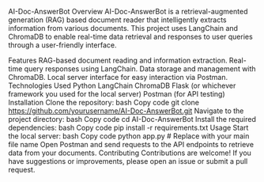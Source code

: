 AI-Doc-AnswerBot
Overview
AI-Doc-AnswerBot is a retrieval-augmented generation (RAG) based document reader that intelligently extracts information from various documents. This project uses LangChain and ChromaDB to enable real-time data retrieval and responses to user queries through a user-friendly interface.

Features
RAG-based document reading and information extraction.
Real-time query responses using LangChain.
Data storage and management with ChromaDB.
Local server interface for easy interaction via Postman.
Technologies Used
Python
LangChain
ChromaDB
Flask (or whichever framework you used for the local server)
Postman (for API testing)
Installation
Clone the repository:
bash
Copy code
git clone https://github.com/yourusername/AI-Doc-AnswerBot.git
Navigate to the project directory:
bash
Copy code
cd AI-Doc-AnswerBot
Install the required dependencies:
bash
Copy code
pip install -r requirements.txt
Usage
Start the local server:
bash
Copy code
python app.py  # Replace with your main file name
Open Postman and send requests to the API endpoints to retrieve data from your documents.
Contributing
Contributions are welcome! If you have suggestions or improvements, please open an issue or submit a pull request.

